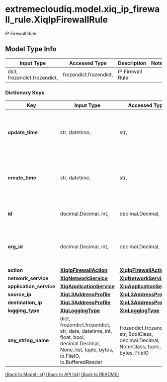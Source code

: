 # extremecloudiq.model.xiq_ip_firewall_rule.XiqIpFirewallRule

IP Firewall Rule

## Model Type Info
Input Type | Accessed Type | Description | Notes
------------ | ------------- | ------------- | -------------
dict, frozendict.frozendict,  | frozendict.frozendict,  | IP Firewall Rule | 

### Dictionary Keys
Key | Input Type | Accessed Type | Description | Notes
------------ | ------------- | ------------- | ------------- | -------------
**update_time** | str, datetime,  | str,  | The last update time | value must conform to RFC-3339 date-time
**create_time** | str, datetime,  | str,  | The create time | value must conform to RFC-3339 date-time
**id** | decimal.Decimal, int,  | decimal.Decimal,  | The unique identifier | value must be a 64 bit integer
**org_id** | decimal.Decimal, int,  | decimal.Decimal,  | The organization identifier, valid when enabling HIQ feature | [optional] value must be a 64 bit integer
**action** | [**XiqIpFirewallAction**](XiqIpFirewallAction.md) | [**XiqIpFirewallAction**](XiqIpFirewallAction.md) |  | [optional] 
**network_service** | [**XiqNetworkService**](XiqNetworkService.md) | [**XiqNetworkService**](XiqNetworkService.md) |  | [optional] 
**application_service** | [**XiqApplicationService**](XiqApplicationService.md) | [**XiqApplicationService**](XiqApplicationService.md) |  | [optional] 
**source_ip** | [**XiqL3AddressProfile**](XiqL3AddressProfile.md) | [**XiqL3AddressProfile**](XiqL3AddressProfile.md) |  | [optional] 
**destination_ip** | [**XiqL3AddressProfile**](XiqL3AddressProfile.md) | [**XiqL3AddressProfile**](XiqL3AddressProfile.md) |  | [optional] 
**logging_type** | [**XiqLoggingType**](XiqLoggingType.md) | [**XiqLoggingType**](XiqLoggingType.md) |  | [optional] 
**any_string_name** | dict, frozendict.frozendict, str, date, datetime, int, float, bool, decimal.Decimal, None, list, tuple, bytes, io.FileIO, io.BufferedReader | frozendict.frozendict, str, BoolClass, decimal.Decimal, NoneClass, tuple, bytes, FileIO | any string name can be used but the value must be the correct type | [optional]

[[Back to Model list]](../../README.md#documentation-for-models) [[Back to API list]](../../README.md#documentation-for-api-endpoints) [[Back to README]](../../README.md)

